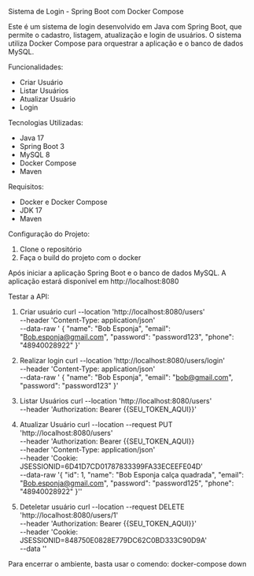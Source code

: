 Sistema de Login - Spring Boot com Docker Compose

Este é um sistema de login desenvolvido em Java com Spring Boot, que permite o cadastro, listagem, atualização e login de usuários. O sistema utiliza Docker Compose para orquestrar a aplicação e o banco de dados MySQL.

Funcionalidades:
- Criar Usuário
- Listar Usuários
- Atualizar Usuário
- Login

Tecnologias Utilizadas:
- Java 17
- Spring Boot 3
- MySQL 8
- Docker Compose
- Maven

Requisitos:
- Docker e Docker Compose
- JDK 17
- Maven

Configuração do Projeto:
1. Clone o repositório
2. Faça o build do projeto com o docker

Após iniciar a aplicação Spring Boot e o banco de dados MySQL. A aplicação estará disponível em http://localhost:8080

Testar a API:
   1. Criar usuário 
curl --location 'http://localhost:8080/users' \
--header 'Content-Type: application/json' \
--data-raw '    {
        "name": "Bob Esponja",
        "email": "Bob.esponja@gmail.com",
         "password": "password123",
          "phone": "48940028922"
    }'

   2. Realizar login
curl --location 'http://localhost:8080/users/login' \
--header 'Content-Type: application/json' \
--data-raw '    {
    "name": "Bob Esponja",
    "email": "bob@gmail.com",
    "password": "password123"
    }'

   3. Listar Usuários
curl --location 'http://localhost:8080/users' \
--header 'Authorization: Bearer {{SEU_TOKEN_AQUI}}'

   4. Atualizar Usuário
      curl --location --request PUT 'http://localhost:8080/users' \
      --header 'Authorization: Bearer {{SEU_TOKEN_AQUI}} \
      --header 'Content-Type: application/json' \
      --header 'Cookie: JSESSIONID=6D41D7CD01787833399FA33ECEEFE04D' \
      --data-raw '{
      "id": 1,
      "name": "Bob Esponja calça quadrada",
      "email": "Bob.esponja@gmail.com",
      "password": "password125",
      "phone": "48940028922"
      }''

   5. Deteletar usuário
curl --location --request DELETE 'http://localhost:8080/users/1' \
--header 'Authorization: Bearer {{SEU_TOKEN_AQUI}}' \
--header 'Cookie: JSESSIONID=848750E0828E779DC62C0BD333C90D9A' \
--data ''

Para encerrar o ambiente, basta usar o comendo: 
docker-compose down


    
